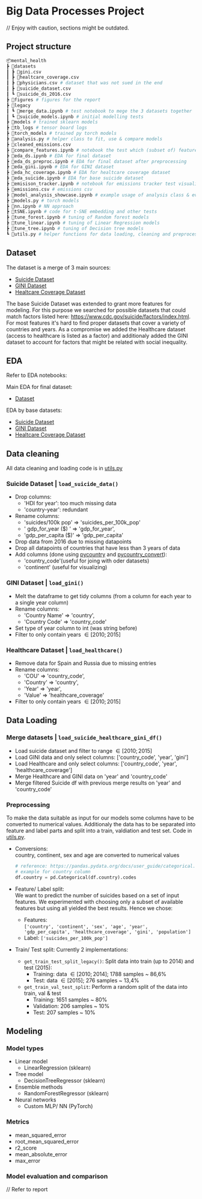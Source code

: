 # Big Data Processes Project

// Enjoy with caution, sections might be outdated.

## Project structure

```py
📦mental_health
┣ 📂datasets
┃ ┣ 📜gini.csv
┃ ┣ 📜healtcare_coverage.csv
┃ ┣ 📜physicians.csv # dataset that was not sued in the end
┃ ┣ 📜suicide_dataset.csv
┃ ┗ 📜suicide_ds_2016.csv
┣ 📂figures # figures for the report
┣ 📂legacy
┃ ┗ 📜merge_data.ipynb # test notebook to mege the 3 datasets together
┃ ┗ 📜suicide_models.ipynb # initial modelling tests
┣ 📂models # trained sklearn models
┣ 📂tb_logs # tensor board logs
┣ 📂torch_models # trained py torch models
┣ 📜analysis.py # helper class to fit, use & compare models
┣ 📜cleaned_emissions.csv
┣ 📜compare_features.ipynb # notebook the test which (subset of) features to use
┣ 📜eda_ds.ipynb # EDA for final dataset
┣ 📜eda_ds_preproc.ipynb # EDA for final dataset after preprocessing
┣ 📜eda_gini.ipynb # EDA for GINI dataset
┣ 📜eda_hc_coverage.ipynb # EDA for healtcare coverage dataset
┣ 📜eda_suicide.ipynb # EDA for base suicide dataset
┣ 📜emisison_tracker.ipynb # notebook for emissions tracker test visualizations
┣ 📜emissions.csv # emissions csv
┣ 📜model_analysis_showcase.ipynb # example usage of analysis class & eval figures
┣ 📜models.py # torch models
┣ 📜nn.ipynb # NN approach
┣ 📜tSNE.ipynb # code for t-SNE embedding and other tests
┣ 📜tune_forest.ipynb # tuning of Random forest models
┣ 📜tune_linear.ipynb # tuning of Linear Regression models
┣ 📜tune_tree.ipynb # tuning of Decision tree models
┗ 📜utils.py # helper functions for data loading, cleaning and preprocessing
```

## Dataset

The dataset is a merge of 3 main sources:

- [Suicide Dataset](https://www.kaggle.com/datasets/russellyates88/suicide-rates-overview-1985-to-2016)
- [GINI Dataset](https://data.worldbank.org/indicator/SI.POV.GINI?end=2021&most_recent_value_desc=true&start=2021&view=map)
- [Healtcare Coverage Dataset](https://stats.oecd.org/Index.aspx?ThemeTreeId=9)

The base Suicide Dataset was extended to grant more features for modeling.
For this purpose we searched for possible datasets that could match factors listed here: https://www.cdc.gov/suicide/factors/index.html.
For most features it's hard to find proper datasets that cover a variety of countries and years.
As a compromise we added the Healthcare dataset (access to healthcare is listed as a factor) and additionaly added the GINI dataset to account for factors that might be related with social inequality.

## EDA

Refer to EDA notebooks:

Main EDA for final dataset:

- [Dataset](mental_health/eda_ds.ipynb)

EDA by base datasets:

- [Suicide Dataset](mental_health/eda_suicide.ipynb)
- [GINI Dataset](mental_health/eda_gini.ipynb)
- [Healtcare Coverage Dataset](mental_health/eda_hc_coverage.ipynb)

## Data cleaning

All data cleaning and loading code is in [utils.py](mental_health/utils.py)

### Suicide Dataset | `load_suicide_data()`

- Drop columns:
  - 'HDI for year': too much missing data
  - 'country-year': redundant
- Rename columns:
  - 'suicides/100k pop' => 'suicides_per_100k_pop'
  - ' gdp_for_year ($) ' => 'gdp_for_year',
  - 'gdp_per_capita ($)' => 'gdp_per_capita'
- Drop data from 2016 due to missing datapoints
- Drop all datapoints of countries that have less than 3 years of data
- Add columns (done using [pycountry](https://pypi.org/project/pycountry/) and [pycountry_convert](https://pypi.org/project/pycountry-convert/)):
  - 'country_code'(useful for joing with oder datasets)
  - 'continent' (useful for visualizing)

### GINI Dataset | `load_gini()`

- Melt the dataframe to get tidy columns (from a column for each year to a single year column)
- Rename columns:
  - 'Country Name' => 'country',
  - 'Country Code' => 'country_code'
- Set type of year column to int (was string before)
- Filter to only contain years $\in [2010; 2015]$

### Healthcare Dataset | `load_healthcare()`

- Remove data for Spain and Russia due to missing entries
- Rename columns:
  - 'COU' => 'country_code',
  - 'Country' => 'country',
  - 'Year' => 'year',
  - 'Value' => 'healthcare_coverage'
- Filter to only contain years $\in [2010; 2015]$

## Data Loading

### Merge datasets | `load_suicide_healthcare_gini_df()`

- Load suicide dataset and filter to range $\in [2010; 2015]$
- Load GINI data and only select columns: ['country_code', 'year', 'gini']
- Load Healthcare and only select columns: ['country_code', 'year', 'healthcare_coverage']
- Merge Healthcare and GINI data on 'year' and 'country_code'
- Merge filtered Suicide df with previous merge results on 'year' and 'country_code'

### Preprocessing

To make the data suitable as input for our models some columns have to be converted to numerical values. Additionaly the data has to be separated into feature and label parts and split into a train, valdiation and test set.
Code in [utils.py](mental_health/utils.py).

- Conversions:  
  country, continent, sex and age are converted to numerical values
  ```python
  # reference: https://pandas.pydata.org/docs/user_guide/categorical.html
  # example for country column
  df.country = pd.Categorical(df.country).codes
  ```
- Feature/ Label split:  
   We want to predict the number of suicides based on a set of input features. We experimented with choosing only a subset of available features but using all yielded the best results. Hence we chose:

  - Features:  
     `['country', 'continent', 'sex', 'age', 'year',
'gdp_per_capita', 'healthcare_coverage', 'gini', 'population']`
  - Label: `['suicides_per_100k_pop']`

- Train/ Test split:
  Currently 2 implementations:
  - `get_train_test_split_legacy()`:
    Split data into train (up to 2014) and test (2015):
    - Training: data $\in [2010; 2014]$; 1788 samples ~ 86,6%
    - Test: data $\in [2015]$; 276 samples ~ 13,4%
  - `get_train_val_test_split`:
    Perform a random split of the data into train, val & test
    - Training: 1651 samples ~ 80%
    - Validation: 206 samples ~ 10%
    - Test: 207 samples ~ 10%

## Modeling

### Model types

- Linear model
  - LinearRegression (sklearn)
- Tree model
  - DecisionTreeRegressor (sklearn)
- Ensemble methods
  - RandomForestRegressor (sklearn)
- Neural networks
  - Custom MLP/ NN (PyTorch)

### Metrics

- mean_squared_error
- root_mean_squared_error
- r2_score
- mean_absolute_error
- max_error

### Model evaluation and comparison

// Refer to report
